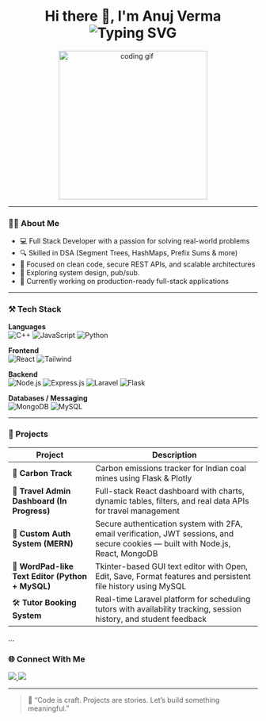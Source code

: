 <h1 align="center">
  Hi there 👋, I'm Anuj Verma  
  <br>
  <img src="https://readme-typing-svg.demolab.com?font=Fira+Code&size=24&pause=1000&center=true&vCenter=true&width=435&lines=Full+Stack+Developer;" alt="Typing SVG" />
</h1>

<p align="center">
  <img src="https://media.giphy.com/media/qgQUggAC3Pfv687qPC/giphy.gif" width="300" alt="coding gif" />
</p>

---

### 👨‍💻 About Me

- 💻 Full Stack Developer with a passion for solving real-world problems
- 🔍 Skilled in DSA (Segment Trees, HashMaps, Prefix Sums & more)
- 🔧 Focused on clean code, secure REST APIs, and scalable architectures
- 🌱 Exploring system design, pub/sub.
- 🎯 Currently working on production-ready full-stack applications

---

### ⚒️ Tech Stack

**Languages**  
![C++](https://img.shields.io/badge/C++-00599C?style=flat-square&logo=c%2B%2B&logoColor=white)
![JavaScript](https://img.shields.io/badge/JavaScript-F7DF1E?style=flat-square&logo=javascript&logoColor=black)
![Python](https://img.shields.io/badge/Python-3776AB?style=flat-square&logo=python&logoColor=white)

**Frontend**  
![React](https://img.shields.io/badge/React-61DAFB?style=flat-square&logo=react)
![Tailwind](https://img.shields.io/badge/TailwindCSS-38B2AC?style=flat-square&logo=tailwind-css)

**Backend**  
![Node.js](https://img.shields.io/badge/Node.js-339933?style=flat-square&logo=node.js)
![Express.js](https://img.shields.io/badge/Express.js-000000?style=flat-square&logo=express)
![Laravel](https://img.shields.io/badge/Laravel-F9322C?style=flat-square&logo=laravel)
![Flask](https://img.shields.io/badge/Flask-000000?style=flat-square&logo=flask)

**Databases / Messaging**  
![MongoDB](https://img.shields.io/badge/MongoDB-47A248?style=flat-square&logo=mongodb)
![MySQL](https://img.shields.io/badge/MySQL-4479A1?style=flat-square&logo=mysql)

---

### 🚀 Projects

| Project | Description |
|--------|-------------|
| 🌿 **Carbon Track** | Carbon emissions tracker for Indian coal mines using Flask & Plotly |
| 🧭 **Travel Admin Dashboard (In Progress)** | Full-stack React dashboard with charts, dynamic tables, filters, and real data APIs for travel management |
| 🔐 **Custom Auth System (MERN)** | Secure authentication system with 2FA, email verification, JWT sessions, and secure cookies — built with Node.js, React, MongoDB |
| 📝 **WordPad-like Text Editor (Python + MySQL)** | Tkinter-based GUI text editor with Open, Edit, Save, Format features and persistent file history using MySQL |
| 🛠️ **Tutor Booking System** | Real-time Laravel platform for scheduling tutors with availability tracking, session history, and student feedback |

...

### 🌐 Connect With Me

  <a href="mailto:anujirverma@gmail.com">
    <img src="https://img.shields.io/badge/Gmail-D14836?style=flat-square&logo=gmail&logoColor=white" />
  </a>
  <a href="https://github.com/anujverma08">
    <img src="https://img.shields.io/badge/GitHub-100000?style=flat-square&logo=github&logoColor=white" />
  </a>
</p>

---

> 🧠 “Code is craft. Projects are stories. Let’s build something meaningful.”

